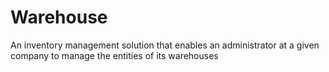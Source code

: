 # Warehouse
An inventory management solution that enables an administrator at a given company to manage the entities of its warehouses


